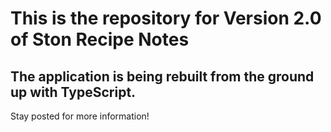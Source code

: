 # This is the repository for Version 2.0 of Ston Recipe Notes

## The application is being rebuilt from the ground up with TypeScript.

Stay posted for more information!